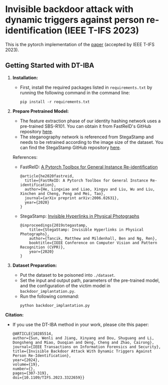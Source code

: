 # Invisible backdoor attack with dynamic triggers against person re-identification (IEEE T-IFS 2023)
This is the pytorch implementation of the [paper](https://ieeexplore.ieee.org/abstract/document/10285514/) (accepted by IEEE T-IFS 2023). 

## Getting Started with DT-IBA

1. **Installation:**
   - First, install the required packages listed in `requirements.txt` by running the following command in the command line:
     ```
     pip install -r requirements.txt
     ```

2. **Prepare Pretrained Model:**
   - The feature extraction phase of our identity hashing network uses a pre-trained SBS-R101. You can obtain it from FastReID's GitHub repository [here](https://github.com/JDAI-CV/fast-reid/).
   - The steganography network is referenced from StegaStamp and needs to be retrained according to the image size of the dataset. You can find the StegaStamp GitHub repository [here](https://github.com/tancik/StegaStamp/).
   
   References:
   - FastReID: [A Pytorch Toolbox for General Instance Re-identification](https://arxiv.org/abs/2006.02631)
     ```
     @article{he2020fastreid,
       title={FastReID: A Pytorch Toolbox for General Instance Re-identification},
       author={He, Lingxiao and Liao, Xingyu and Liu, Wu and Liu, Xinchen and Cheng, Peng and Mei, Tao},
       journal={arXiv preprint arXiv:2006.02631},
       year={2020}
     }
     ```
   - StegaStamp: [Invisible Hyperlinks in Physical Photographs](https://arxiv.org/abs/1912.11099)
     ```
     @inproceedings{2019stegastamp,
         title={StegaStamp: Invisible Hyperlinks in Physical Photographs},
         author={Tancik, Matthew and Mildenhall, Ben and Ng, Ren},
         booktitle={IEEE Conference on Computer Vision and Pattern Recognition (CVPR)},
         year={2020}
     }
     ```

3. **Dataset Preparation:**
   - Put the dataset to be poisoned into `./dataset`.
   - Set the input and output path, parameters of the pre-trained model, and the configuration of the victim model in `backdoor_implantation.py`.
   - Run the following command:
     ```
     python backdoor_implantation.py
     ```

**Citation:**
- If you use the DT-IBA method in your work, please cite this paper:
  ```
  @ARTICLE{10285514,
  author={Sun, Wenli and Jiang, Xinyang and Dou, Shuguang and Li, Dongsheng and Miao, Duoqian and Deng, Cheng and Zhao, Cairong},
  journal={IEEE Transactions on Information Forensics and Security}, 
  title={Invisible Backdoor Attack With Dynamic Triggers Against Person Re-Identification}, 
  year={2024},
  volume={19},
  number={},
  pages={307-319},
  doi={10.1109/TIFS.2023.3322659}}

  ```
